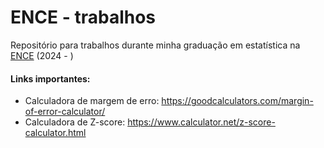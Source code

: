 # ENCE - trabalhos
Repositório para trabalhos durante minha graduação em estatística na [ENCE](https://ence.ibge.gov.br/) (2024 - )

#### Links importantes: <br>

- Calculadora de margem de erro: https://goodcalculators.com/margin-of-error-calculator/ <br>
- Calculadora de Z-score: https://www.calculator.net/z-score-calculator.html

